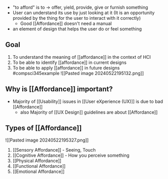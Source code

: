 - "to afford" is to $\rightarrow$ offer, yield, provide, give or furnish something
- User can understand its use by just looking at it (It is an opportunity provided by the thing for the user to interact with it correctly)
	- Good [[Affordance]] doesn't need a manual
- an element of design that helps the user do or feel something
## Goal
1. To understand the meaning of [[affordance]] in the context of HCI
2. To be able to identify [[affordance]] in current designs
3. To be able to apply [[affordance]] in future designs
#compsci345example 
![[Pasted image 20240522195132.png]]
## Why is [[Affordance]] important?
- Majority of [[Usability]] issues in [[User eXperience (UX)]] is due to bad [[Affordance]]
	- also Majority of [[UX Design]] guidelines are about [[Affordance]]
## Types of [[Affordance]]
![[Pasted image 20240522195327.png]]
1. [[Sensory Affordance]] - Seeing, Touch
2. [[Cognitive Affordance]] - How you perceive something
3. [[Physical Affordance]]
4. [[Functional Affordance]]
5. [[Emotional Affordance]]